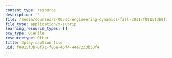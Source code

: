 ```yaml
---
content_type: resource
description: ''
file: /media/courses/2-003sc-engineering-dynamics-fall-2011/f0915f3b0f71f86e46f444e7233b30f4_9CPA6WG6mRo.srt
file_type: application/x-subrip
learning_resource_types: []
ocw_type: OCWFile
resourcetype: Other
title: 3play caption file
uid: f0915f3b-0f71-f86e-46f4-44e7233b30f4
---
```

